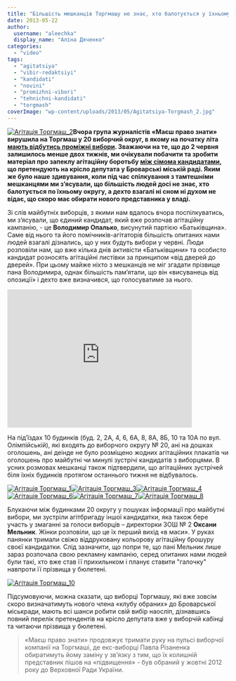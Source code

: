 ```yaml
---
title: "Більшість мешканців Торгмашу не знає, хто балотується у їхньому окрузі до міськради + ВІДЕО"
date: 2013-05-22
author: 
  username: "aleechka"
  display_name: "Аліна Дяченко"
categories: 
  - "video"
tags: 
  - "agitatsiya"
  - "vibir-redaktsiyi"
  - "kandidati"
  - "novini"
  - "promizhni-vibori"
  - "tehnichni-kandidati"
  - "torgmash"
coverImage: "wp-content/uploads/2013/05/Agitatsiya-Torgmash_2.jpg"
---
```


[![Агітація Торгмаш_2](https://mpz.brovary.org/wp-content/uploads/2013/05/Agitatsiya-Torgmash_2.jpg)](https://mpz.brovary.org/wp-content/uploads/2013/05/Agitatsiya-Torgmash_2.jpg)**Вчора група журналістів «Маєш право знати» вирушила на Торгмаш у 20 виборчий округ, в якому на початку літа [мають відбутись проміжні вибори](https://mpz.brovary.org/zaminu-rizanenku-zhiteli-torgmashu-obiratimut-na-pochatku-lita/). Зважаючи на те, що до 2 червня залишилось менше двох тижнів, ми очікували побачити та зробити матеріал про запеклу агітаційну боротьбу [між сімома кандидатами](https://mpz.brovary.org/u-viborah-na-torgmashi-z-23-pretendentiv-na-krislo-u-miskiy-radi-berut-uchast-lishe-semero/), що претендують на крісло депутата у Броварські міській раді. Яким же було наше здивування, коли під час спілкування з тамтешніми мешканцями ми з’ясували, що більшість людей досі не знає, хто балотується по їхньому округу, а дехто взагалі ні сном ні духом не відає, що скоро має обирати нового представника у владі.**

Зі слів майбутніх виборців, з якими нам вдалось вчора поспілкуватись, ми з’ясували, що єдиний кандидат, який вже розпочав агітаційну кампанію, - це **Володимир Опалько**, висунутий партією «Батьківщина». Саме від нього та його помічників-агітаторів більшість опитаних нами людей взагалі дізнались, що у них будуть вибори у червні. Люди розповіли нам, що вже кілька днів активісти «Батьківщини» та особисто кандидат розносять агітаційні листівки за принципом «від дверей до дверей». При цьому майже ніхто з мешканців не міг згадати прізвище пана Володимира, однак більшість пам’ятали, що він «висуванець від опозиції» і дехто вже визначився, що голосуватиме за нього.

<iframe src="https://www.youtube.com/embed/r0Tmz2IEZLQ" height="315" width="420" allowfullscreen frameborder="0"></iframe>

На під’їздах 10 будинків (буд. 2, 2А, 4, 6, 6А, 8, 8А, 8Б, 10 та 10А по вул. Олімпійській), які входять до виборчого округу № 20, ані на дошках оголошень, ані деінде не було розміщено жодних агітаційних плакатів чи оголошень про майбутні чи минулі зустрічі кандидатів з виборцями. В усних розмовах мешканці також підтвердили, що агітаційних зустрічей біля їхніх будинків протягом останнього тижня не відбувалось.

[![Агітація Торгмаш_1](https://mpz.brovary.org/wp-content/uploads/2013/05/Agitatsiya-Torgmash_1.jpg)](https://mpz.brovary.org/wp-content/uploads/2013/05/Agitatsiya-Torgmash_1.jpg)[![Агітація Торгмаш_3](https://mpz.brovary.org/wp-content/uploads/2013/05/Agitatsiya-Torgmash_3.jpg)](https://mpz.brovary.org/wp-content/uploads/2013/05/Agitatsiya-Torgmash_3.jpg)[![Агітація Торгмаш_4](https://mpz.brovary.org/wp-content/uploads/2013/05/Agitatsiya-Torgmash_4.jpg)](https://mpz.brovary.org/wp-content/uploads/2013/05/Agitatsiya-Torgmash_4.jpg)[![Агітація Торгмаш_6](https://mpz.brovary.org/wp-content/uploads/2013/05/Agitatsiya-Torgmash_6.jpg)](https://mpz.brovary.org/wp-content/uploads/2013/05/Agitatsiya-Torgmash_6.jpg)[![Агітація Торгмаш_7](https://mpz.brovary.org/wp-content/uploads/2013/05/Agitatsiya-Torgmash_7.jpg)](https://mpz.brovary.org/wp-content/uploads/2013/05/Agitatsiya-Torgmash_7.jpg)[![Агітація Торгмаш_8](https://mpz.brovary.org/wp-content/uploads/2013/05/Agitatsiya-Torgmash_8.jpg)](https://mpz.brovary.org/wp-content/uploads/2013/05/Agitatsiya-Torgmash_8.jpg)

Блукаючи між будинками 20 округу у пошуках інформації про майбутні вибори, ми зустріли агітбригаду іншої кандидатки, яка також бере участь у змаганні за голоси виборців – директорки ЗОШ № 2 **Оксани Мельник**. Жінки розповіли, що це їх перший вихід «в маси». У руках панянки тримали свіжо віддруковану кольорову агітаційну брошуру своєї кандидатки. Слід зазначити, що попри те, що пані Мельник лише зараз розпочала свою рекламну кампанію, серед опитаних нами людей були такі, хто вже став її прихильнком і планує ставити "галочку" навпроти її прізвища у бюлетені.

[![Агітація Торгмаш_10](https://mpz.brovary.org/wp-content/uploads/2013/05/Agitatsiya-Torgmash_10.jpg)](https://mpz.brovary.org/wp-content/uploads/2013/05/Agitatsiya-Torgmash_10.jpg)

Підсумовуючи, можна сказати, що виборці Торгмашу, які вже зовсім скоро визначатимуть нового члена «клубу обраних» до Броварської міськради, мають всі шанси робити свій вибір наосліп, дізнавшись повний перелік претендентів на крісло депутата вже у виборчій кабінці та читаючи прізвища у бюлетені.

> «Маєш право знати» продовжує тримати руку на пульсі виборчої компанії на Торгмаші, де екс-виборці Павла Різаненка обиратимуть йому заміну у зв’язку з тим, що їх колишній представник пішов на «підвищення» - був обраний у жовтні 2012 року до Верховної Ради України.
